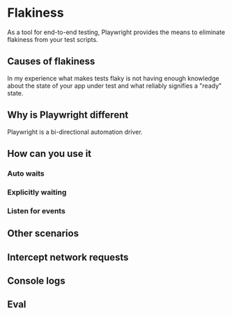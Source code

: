 # Flakiness

As a tool for end-to-end testing, Playwright provides the means to eliminate flakiness from your test scripts.

## Causes of flakiness

In my experience what makes tests flaky is not having enough knowledge about the state of your app under test and what reliably signifies a "ready" state.

## Why is Playwright different

Playwright is a bi-directional automation driver.

## How can you use it

### Auto waits

### Explicitly waiting

### Listen for events

## Other scenarios

## Intercept network requests

## Console logs

## Eval
